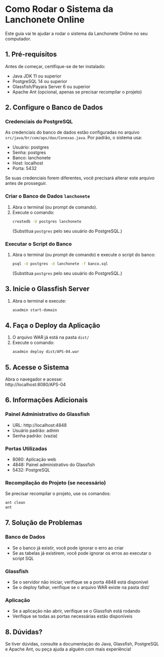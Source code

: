 # Como Rodar o Sistema da Lanchonete Online

Este guia vai te ajudar a rodar o sistema da Lanchonete Online no seu computador.

## 1. Pré-requisitos

Antes de começar, certifique-se de ter instalado:
- Java JDK 11 ou superior
- PostgreSQL 14 ou superior
- Glassfish/Payara Server 6 ou superior
- Apache Ant (opcional, apenas se precisar recompilar o projeto)

## 2. Configure o Banco de Dados

### Credenciais do PostgreSQL
As credenciais do banco de dados estão configuradas no arquivo `src/java/br/com/aps/dao/Conexao.java`. 
Por padrão, o sistema usa:
- Usuário: postgres
- Senha: postgres
- Banco: lanchonete
- Host: localhost
- Porta: 5432

Se suas credenciais forem diferentes, você precisará alterar este arquivo antes de prosseguir.

### Criar o Banco de Dados `lanchonete`

1. Abra o terminal (ou prompt de comando).
2. Execute o comando:
   ```sh
   createdb -U postgres lanchonete
   ```
   (Substitua `postgres` pelo seu usuário do PostgreSQL.)

### Executar o Script do Banco

1. Abra o terminal (ou prompt de comando) e execute o script do banco:
   ```sh
   psql -U postgres -d lanchonete -f banco.sql
   ```
   (Substitua `postgres` pelo seu usuário do PostgreSQL.)

## 3. Inicie o Glassfish Server

1. Abra o terminal e execute:
   ```sh
   asadmin start-domain
   ```

## 4. Faça o Deploy da Aplicação

1. O arquivo WAR já está na pasta `dist/`
2. Execute o comando:
   ```sh
   asadmin deploy dist/APS-04.war
   ```

## 5. Acesse o Sistema

Abra o navegador e acesse:  
http://localhost:8080/APS-04

## 6. Informações Adicionais

### Painel Administrativo do Glassfish
- URL: http://localhost:4848
- Usuário padrão: admin
- Senha padrão: (vazia)

### Portas Utilizadas
- 8080: Aplicação web
- 4848: Painel administrativo do Glassfish
- 5432: PostgreSQL

### Recompilação do Projeto (se necessário)
Se precisar recompilar o projeto, use os comandos:
```sh
ant clean
ant
```

## 7. Solução de Problemas

### Banco de Dados
- Se o banco já existir, você pode ignorar o erro ao criar
- Se as tabelas já existirem, você pode ignorar os erros ao executar o script SQL

### Glassfish
- Se o servidor não iniciar, verifique se a porta 4848 está disponível
- Se o deploy falhar, verifique se o arquivo WAR existe na pasta dist/

### Aplicação
- Se a aplicação não abrir, verifique se o Glassfish está rodando
- Verifique se todas as portas necessárias estão disponíveis

## 8. Dúvidas?

Se tiver dúvidas, consulte a documentação do Java, Glassfish, PostgreSQL e Apache Ant, ou peça ajuda a alguém com mais experiência! 